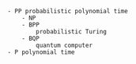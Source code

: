 
    - PP probabilistic polynomial time
        - NP
        - BPP
            probabilistic Turing
        - BQP
            quantum computer
    - P polynomial time